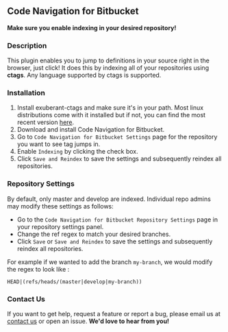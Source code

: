 Code Navigation for Bitbucket
--------------------------------
**Make sure you enable indexing in your desired repository!**
### Description
This plugin enables you to jump to definitions in your source right in the browser, just click! It does this by indexing all of your repositories using **ctags**. Any language supported by ctags is supported.

### Installation

1. Install exuberant-ctags and make sure it's in your path. Most linux distributions come with it installed but if not, you can find the most recent version [here](http://ctags.sourceforge.net/).
2. Download and install Code Navigation for Bitbucket.
3. Go to `Code Navigation for Bitbucket Settings` page for the repository you want to see tag jumps in.
4. Enable `Indexing` by clicking the check box.
5. Click `Save and Reindex` to save the settings and subsequently reindex all repositories.

### Repository Settings

By default, only master and develop are indexed. Individual repo admins may modify these settings as follows:

- Go to the `Code Navigation for Bitbucket Repository Settings` page in your repository settings panel.
- Change the ref regex to match your desired branches.
- Click `Save` or  `Save and Reindex` to save the settings and subsequently reindex all repositories.

For example if we wanted to add the branch `my-branch`, we would modify the regex to look like :

    HEAD|(refs/heads/(master|develop|my-branch))

### Contact Us

If you want to get help, request a feature or report a bug, please email us at  [contact us](mailto:mohammed@mohamicorp.com) or open an issue. **We'd love to hear from you!**

